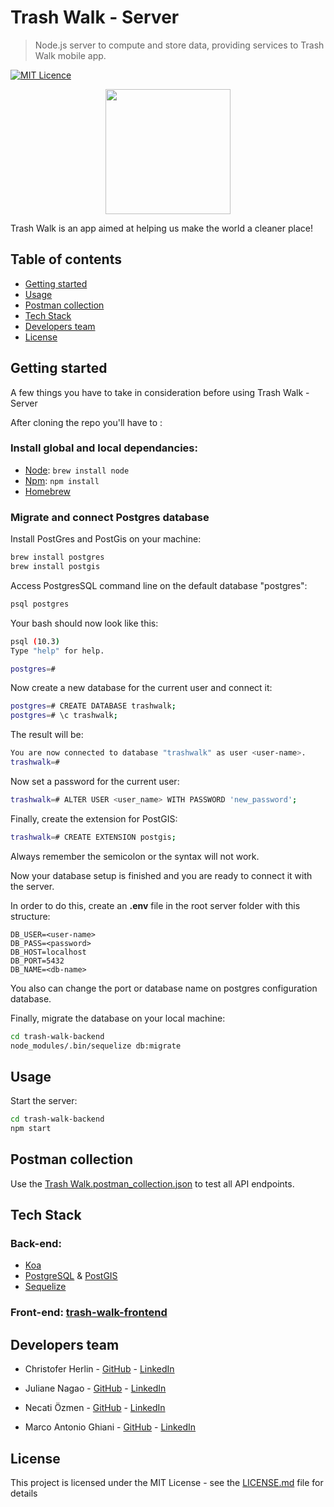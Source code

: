 # Trash Walk - Server
> Node.js server to compute and store data, providing services to Trash Walk mobile app.

[![MIT Licence](https://badges.frapsoft.com/os/mit/mit.svg?v=103)](https://opensource.org/licenses/mit-license.php)

<div align="center">
 <img width="200" height="200" src="https://i.imgur.com/TcuVFSW.png" />
</div>

Trash Walk is an app aimed at helping us make the world a cleaner place!

## Table of contents

* [Getting started](#getting-started)
* [Usage](#usage)
* [Postman collection](#postman-collection)
* [Tech Stack](#tech-stack)
* [Developers team](#developers-team)
* [License](#license)


## Getting started

A few things you have to take in consideration before using Trash Walk - Server

After cloning the repo you'll have to :

### Install global and local dependancies:

* [Node](https://nodejs.org/en/): `brew install node`
* [Npm](https://www.npmjs.com/): `npm install`
* [Homebrew](https://brew.sh/)

### Migrate and connect Postgres database

Install PostGres and PostGis on your machine:

```bash
brew install postgres
brew install postgis
```

Access PostgresSQL command line on the default database "postgres":

```bash
psql postgres
```

Your bash should now look like this:

```bash
psql (10.3)
Type "help" for help.

postgres=#
```

Now create a new database for the current user and connect it:

```bash
postgres=# CREATE DATABASE trashwalk;
postgres=# \c trashwalk;
```

The result will be:

```bash
You are now connected to database "trashwalk" as user <user-name>.
trashwalk=#
```

Now set a password for the current user:

```bash
trashwalk=# ALTER USER <user_name> WITH PASSWORD 'new_password';
```

Finally, create the extension for PostGIS:

```bash
trashwalk=# CREATE EXTENSION postgis;
```

Always remember the semicolon or the syntax will not work.

Now your database setup is finished and you are ready to connect it with the server. 

In order to do this, create an **.env** file in the root server folder with this structure:

```dotenv
DB_USER=<user-name>
DB_PASS=<password>
DB_HOST=localhost
DB_PORT=5432
DB_NAME=<db-name>
```

You also can change the port or database name on postgres configuration database.

Finally, migrate the database on your local machine:

```bash 
cd trash-walk-backend
node_modules/.bin/sequelize db:migrate
```
## Usage

Start the server:

```bash
cd trash-walk-backend
npm start
```

## Postman collection

Use the [Trash Walk.postman_collection.json](https://github.com/cherlin/trash-walk-backend/blob/develop/Trash-Walk.postman_collection.json) to test all API endpoints.

## Tech Stack

### Back-end:

* [Koa](https://koajs.com/)
* [PostgreSQL](https://www.postgresql.org/) & [PostGIS](https://postgis.net/)
* [Sequelize](http://docs.sequelizejs.com/)

### Front-end: [trash-walk-frontend](https://github.com/cherlin/trash-walk-frontend)

## Developers team

* Christofer Herlin - [GitHub](https://github.com/cherlin) - [LinkedIn](https://www.linkedin.com/in/cherl/)

* Juliane Nagao - [GitHub](https://github.com/junagao) - [LinkedIn](https://www.linkedin.com/in/junagao/)

* Necati Özmen - [GitHub](https://github.com/necatiozmen) - [LinkedIn](https://www.linkedin.com/in/necatiozmen/)

* Marco Antonio Ghiani - [GitHub](https://github.com/marcoantonioghiani01) - [LinkedIn](https://www.linkedin.com/in/marcoantonioghiani/)

## License

This project is licensed under the MIT License - see the [LICENSE.md](https://github.com/cherlin/trash-walk-backend/blob/develop/LICENSE.md) file for details 